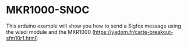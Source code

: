 # MKR1000-SNOC
This arduino example will show you how to send a Sigfox message using the wisol module and the MKR1000 (https://yadom.fr/carte-breakout-sfm10r1.html)
